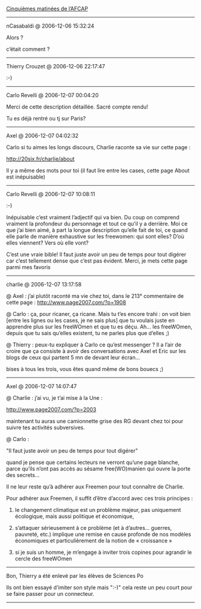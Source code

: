 [Cinquièmes matinées de l’AFCAP](../../../2006/12/cinquiemes-matinees-de-lafcap.md)

---
nCasabaldi @ 2006-12-06 15:32:24

Alors ?

c’était comment ?

---

Thierry Crouzet @ 2006-12-06 22:17:47

:-)

---

Carlo Revelli @ 2006-12-07 00:04:20

Merci de cette description détaillée. Sacré compte rendu!

Tu es déjà rentré ou tj sur Paris?

---

Axel @ 2006-12-07 04:02:32

Carlo si tu aimes les longs discours, Charlie raconte sa vie sur cette page :

http://20six.fr/charlie/about

Il y a même des mots pour toi (il faut lire entre les cases, cette page About est inépuisable)

---

Carlo Revelli @ 2006-12-07 10:08:11

:-)

Inépuisable c’est vraiment l’adjectif qui va bien. Du coup on comprend vraiment la profondeur du personnage et tout ce qu’il y a derrière. Moi ce que j’ai bien aimé, à part la longue description qu’elle fait de toi, ce quand elle parle de manière exhaustive sur les freewomen: qui sont elles? D’où elles viennent? Vers où elle vont? 

C’est une vraie bible! Il faut juste avoir un peu de temps pour tout digérer car c’est tellement dense que c’est pas évident. Merci, je mets cette page parmi mes favoris

---

charlie @ 2006-12-07 13:17:58

@ Axel : j’ai plutôt raconté ma vie chez toi, dans le 213° commentaire de cette page : http://www.page2007.com/?p=1908

@ Carlo : ça, pour ricaner, ça ricane. Mais tu t’es encore trahi : on voit bien [entre les lignes ou les cases, je ne sais plus] que tu voulais juste en apprendre plus sur les freeWOmen et que tu es déçu. Ah... les freeWOmen, depuis que tu sais qu’elles existent, tu ne parles plus que d’elles ;)

@ Thierry : peux-tu expliquer à Carlo ce qu’est messenger ? Il a l’air de croire que ça consiste à avoir des conversations avec Axel et Eric sur les blogs de ceux qui partent 5 mn de devant leur écran... 

bises à tous les trois, vous êtes quand même de bons bouecs ;)

---

Axel @ 2006-12-07 14:07:47

@ Charlie : j’ai vu, je t’ai mise à la Une :

http://www.page2007.com/?p=2003 

maintenant tu auras une camionnette grise des RG devant chez toi pour suivre tes activités subversives.

@ Carlo :

"Il faut juste avoir un peu de temps pour tout digérer"

quand je pense que certains lecteurs ne verront qu’une page blanche, parce qu’ils n’ont pas accès au sésame free(WO)manien qui ouvre la porte des secrets...

Il ne leur reste qu’à adhérer aux Freemen pour tout connaître de Charlie.

Pour adhérer aux Freemen, il suffit d’être d’accord avec ces trois principes :

1. le changement climatique est un problème majeur, pas uniquement écologique, mais aussi politique et économique,

2. s’attaquer sérieusement à ce problème (et à d’autres… guerres, pauvreté, etc.) implique une remise en cause profonde de nos modèles économiques et particulièrement de la notion de « croissance »

3. si je suis un homme, je m’engage à inviter trois copines pour agrandir le cercle des freeWOmen

---

Bon, Thierry a été enlevé par les élèves de Sciences Po

Ils ont bien essayé d’imiter son style mais ":-)" cela reste un peu court pour se faire passer pour un connecteur.

---

